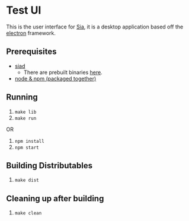 # Test UI

This is the user interface for [Sia](https://github.com/NebulousLabs/Sia), it is a desktop application based off the
[electron](https://github.com/atom/electron) framework.

## Prerequisites

- [siad](https://github.com/NebulousLabs/Sia)
    - There are prebuilt binaries [here](https://github.com/NebulousLabs/Sia/releases).
- [node & npm (packaged together)](https://nodejs.org/download/)

## Running

1. `make lib`
2. `make run`

OR

1. `npm install`
2. `npm start`


## Building Distributables

1. `make dist`

## Cleaning up after building

1. `make clean`

